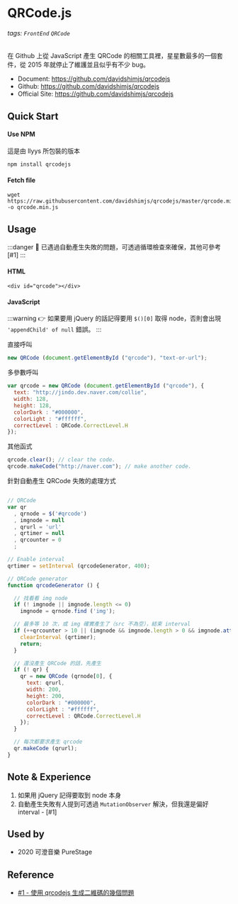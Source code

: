 # QRCode.js

###### tags: `FrontEnd` `QRCode`

在 Github 上從 JavaScript 產生 QRCode 的相關工具裡，星星數最多的一個套件，從 2015 年就停止了維護並且似乎有不少 bug。

- Document: https://github.com/davidshimjs/qrcodejs
- Github: https://github.com/davidshimjs/qrcodejs
- Official Site: https://github.com/davidshimjs/qrcodejs

## Quick Start

#### Use NPM

這是由 llyys 所包裝的版本

```shell
npm install qrcodejs
```

#### Fetch file

```htmlmixed
wget https://raw.githubusercontent.com/davidshimjs/qrcodejs/master/qrcode.min.js -o qrcode.min.js
```

## Usage

:::danger
🧨 已遇過自動產生失敗的問題，可透過循環檢查來確保，其他可參考 [#1]
:::

#### HTML

```htmlmixed
<div id="qrcode"></div>
```

#### JavaScript

:::warning
👉 如果要用 jQuery 的話記得要用 `$()[0]` 取得 node，否則會出現 `'appendChild' of null` 錯誤。
:::


直接呼叫

```javascript
new QRCode (document.getElementById ("qrcode"), "text-or-url");
```

多參數呼叫

```javascript
var qrcode = new QRCode (document.getElementById ("qrcode"), {
  text: "http://jindo.dev.naver.com/collie",
  width: 128,
  height: 128,
  colorDark : "#000000",
  colorLight : "#ffffff",
  correctLevel : QRCode.CorrectLevel.H
});
```

其他函式

```javascript
qrcode.clear(); // clear the code.
qrcode.makeCode("http://naver.com"); // make another code.
```

針對自動產生 QRCode 失敗的處理方式

```javascript

// QRCode
var qr
  , qrnode = $('#qrcode')
  , imgnode = null
  , qrurl = 'url'
  , qrtimer = null
  , qrcounter = 0
  ;

// Enable interval
qrtimer = setInterval (qrcodeGenerator, 400);

// QRCode generator
function qrcodeGenerator () {

  // 找看看 img node
  if (! imgnode || imgnode.length <= 0)
    imgnode = qrnode.find ('img');

  // 最多等 10 次，或 img 確實產生了（src 不為空），結束 interval
  if (++qrcounter > 10 || (imgnode && imgnode.length > 0 && imgnode.attr ('src') != '')) {
    clearInterval (qrtimer);
    return;
  }

  // 還沒產生 QRCode 的話，先產生
  if (! qr) {
    qr = new QRCode (qrnode[0], {
      text: qrurl,
      width: 200,
      height: 200,
      colorDark : "#000000",
      colorLight : "#ffffff",
      correctLevel : QRCode.CorrectLevel.H
    });
  }

  // 每次都要求產生 qrcode
  qr.makeCode (qrurl);
}
```

## Note & Experience

1. 如果用 jQuery 記得要取到 node 本身
2. 自動產生失敗有人提到可透過 `MutationObserver` 解決，但我還是偏好 interval - [#1]

## Used by

- 2020 可澄音樂 PureStage

## Reference

- [#1 - 使用 qrcodejs 生成二維碼的幾個問題](https://www.twblogs.net/a/5bf7fb16bd9eee18cf8aa268)

